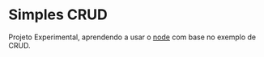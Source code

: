 # Simples CRUD

Projeto Experimental, aprendendo a usar o [node](https://nodejs.org/) com base no exemplo de CRUD.
